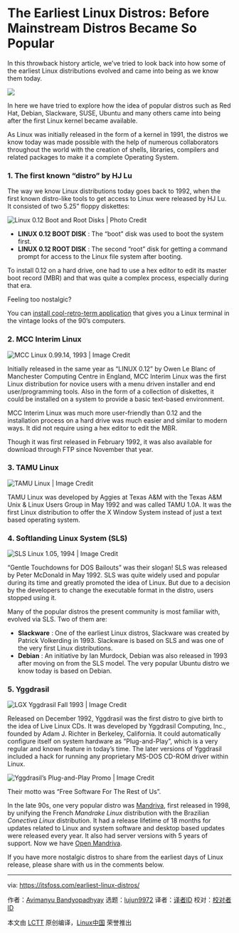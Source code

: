 [#]: collector: (lujun9972)
[#]: translator: ( )
[#]: reviewer: ( )
[#]: publisher: ( )
[#]: url: ( )
[#]: subject: (The Earliest Linux Distros: Before Mainstream Distros Became So Popular)
[#]: via: (https://itsfoss.com/earliest-linux-distros/)
[#]: author: (Avimanyu Bandyopadhyay https://itsfoss.com/author/avimanyu/)

The Earliest Linux Distros: Before Mainstream Distros Became So Popular
======

In this throwback history article, we’ve tried to look back into how some of the earliest Linux distributions evolved and came into being as we know them today.

![][1]

In here we have tried to explore how the idea of popular distros such as Red Hat, Debian, Slackware, SUSE, Ubuntu and many others came into being after the first Linux kernel became available.

As Linux was initially released in the form of a kernel in 1991, the distros we know today was made possible with the help of numerous collaborators throughout the world with the creation of shells, libraries, compilers and related packages to make it a complete Operating System.

### 1\. The first known “distro” by HJ Lu

The way we know Linux distributions today goes back to 1992, when the first known distro-like tools to get access to Linux were released by HJ Lu. It consisted of two 5.25” floppy diskettes:

![Linux 0.12 Boot and Root Disks | Photo Credit][2]

  * **LINUX 0.12 BOOT DISK** : The “boot” disk was used to boot the system first.
  * **LINUX 0.12 ROOT DISK** : The second “root” disk for getting a command prompt for access to the Linux file system after booting.



To install 0.12 on a hard drive, one had to use a hex editor to edit its master boot record (MBR) and that was quite a complex process, especially during that era.

Feeling too nostalgic?

You can [install cool-retro-term application][3] that gives you a Linux terminal in the vintage looks of the 90’s computers.

### 2\. MCC Interim Linux

![MCC Linux 0.99.14, 1993 | Image Credit][4]

Initially released in the same year as “LINUX 0.12” by Owen Le Blanc of Manchester Computing Centre in England, MCC Interim Linux was the first Linux distribution for novice users with a menu driven installer and end user/programming tools. Also in the form of a collection of diskettes, it could be installed on a system to provide a basic text-based environment.

MCC Interim Linux was much more user-friendly than 0.12 and the installation process on a hard drive was much easier and similar to modern ways. It did not require using a hex editor to edit the MBR.

Though it was first released in February 1992, it was also available for download through FTP since November that year.

### 3\. TAMU Linux

![TAMU Linux | Image Credit][5]

TAMU Linux was developed by Aggies at Texas A&M with the Texas A&M Unix & Linux Users Group in May 1992 and was called TAMU 1.0A. It was the first Linux distribution to offer the X Window System instead of just a text based operating system.

### 4\. Softlanding Linux System (SLS)

![SLS Linux 1.05, 1994 | Image Credit][6]

“Gentle Touchdowns for DOS Bailouts” was their slogan! SLS was released by Peter McDonald in May 1992. SLS was quite widely used and popular during its time and greatly promoted the idea of Linux. But due to a decision by the developers to change the executable format in the distro, users stopped using it.

Many of the popular distros the present community is most familiar with, evolved via SLS. Two of them are:

  * **Slackware** : One of the earliest Linux distros, Slackware was created by Patrick Volkerding in 1993. Slackware is based on SLS and was one of the very first Linux distributions.
  * **Debian** : An initiative by Ian Murdock, Debian was also released in 1993 after moving on from the SLS model. The very popular Ubuntu distro we know today is based on Debian.



### 5\. Yggdrasil

![LGX Yggdrasil Fall 1993 | Image Credit][7]

Released on December 1992, Yggdrasil was the first distro to give birth to the idea of Live Linux CDs. It was developed by Yggdrasil Computing, Inc., founded by Adam J. Richter in Berkeley, California. It could automatically configure itself on system hardware as “Plug-and-Play”, which is a very regular and known feature in today’s time. The later versions of Yggdrasil included a hack for running any proprietary MS-DOS CD-ROM driver within Linux.

![Yggdrasil’s Plug-and-Play Promo | Image Credit][8]

Their motto was “Free Software For The Rest of Us”.

In the late 90s, one very popular distro was [Mandriva][9], first released in 1998, by unifying the French _Mandrake Linux_ distribution with the Brazilian _Conectiva Linux_ distribution. It had a release lifetime of 18 months for updates related to Linux and system software and desktop based updates were released every year. It also had server versions with 5 years of support. Now we have [Open Mandriva][10].

If you have more nostalgic distros to share from the earliest days of Linux release, please share with us in the comments below.

--------------------------------------------------------------------------------

via: https://itsfoss.com/earliest-linux-distros/

作者：[Avimanyu Bandyopadhyay][a]
选题：[lujun9972][b]
译者：[译者ID](https://github.com/译者ID)
校对：[校对者ID](https://github.com/校对者ID)

本文由 [LCTT](https://github.com/LCTT/TranslateProject) 原创编译，[Linux中国](https://linux.cn/) 荣誉推出

[a]: https://itsfoss.com/author/avimanyu/
[b]: https://github.com/lujun9972
[1]: https://i0.wp.com/itsfoss.com/wp-content/uploads/2019/02/earliest-linux-distros.png?resize=800%2C450&ssl=1
[2]: https://i0.wp.com/itsfoss.com/wp-content/uploads/2019/01/Linux-0.12-Floppies.jpg?ssl=1
[3]: https://itsfoss.com/cool-retro-term/
[4]: https://i2.wp.com/itsfoss.com/wp-content/uploads/2019/01/MCC-Interim-Linux-0.99.14-1993.jpg?fit=800%2C600&ssl=1
[5]: https://i0.wp.com/itsfoss.com/wp-content/uploads/2019/01/TAMU-Linux.jpg?ssl=1
[6]: https://i1.wp.com/itsfoss.com/wp-content/uploads/2019/01/SLS-1.05-1994.jpg?ssl=1
[7]: https://i0.wp.com/itsfoss.com/wp-content/uploads/2019/01/LGX_Yggdrasil_CD_Fall_1993.jpg?fit=781%2C800&ssl=1
[8]: https://i0.wp.com/itsfoss.com/wp-content/uploads/2019/01/Yggdrasil-Linux-Summer-1994.jpg?ssl=1
[9]: https://en.wikipedia.org/wiki/Mandriva_Linux
[10]: https://www.openmandriva.org/

